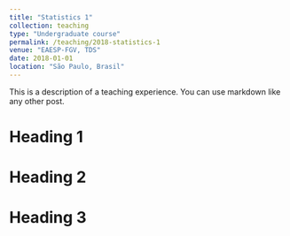 ```yaml
---
title: "Statistics 1"
collection: teaching
type: "Undergraduate course"
permalink: /teaching/2018-statistics-1
venue: "EAESP-FGV, TDS"
date: 2018-01-01
location: "São Paulo, Brasil"
---
```


This is a description of a teaching experience. You can use markdown like any other post.

Heading 1
======

Heading 2
======

Heading 3
======
